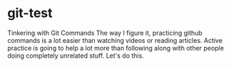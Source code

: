 # git-test
Tinkering with Git Commands
The way I figure it, practicing github commands is a lot easier than watching videos or reading articles.
Active practice is going to help a lot more than following along with other people doing completely unrelated stuff.
Let's do this.